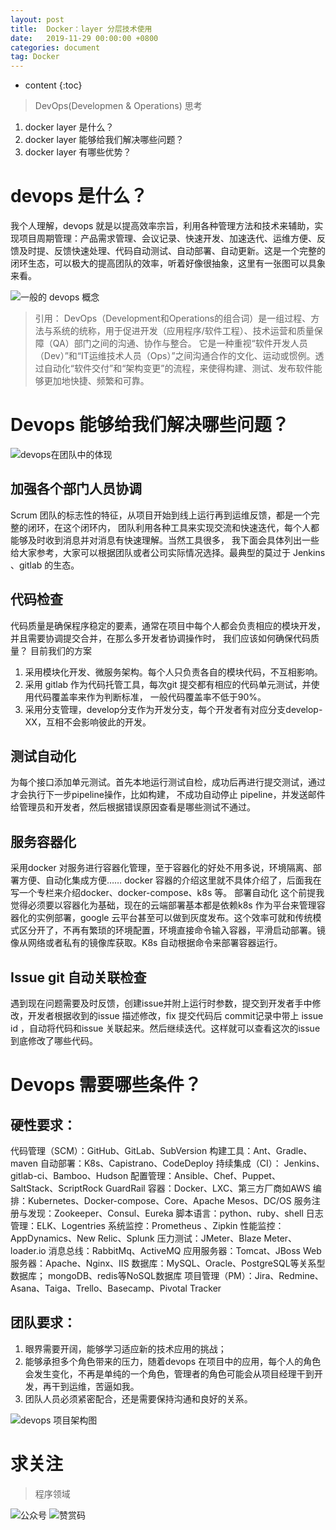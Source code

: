 ```yaml
---
layout: post
title:  Docker：layer 分层技术使用
date:   2019-11-29 00:00:00 +0800
categories: document
tag: Docker
---
```


* content
{:toc}


>DevOps(Developmen & Operations) 思考
1.	docker layer 是什么？
2.	docker layer 能够给我们解决哪些问题？
3.	docker layer 有哪些优势？

# devops 是什么？
我个人理解，devops 就是以提高效率宗旨，利用各种管理方法和技术来辅助，实现项目周期管理：产品需求管理、会议记录、快速开发、加速迭代、运维方便、反馈及时提、反馈快速处理、代码自动测试、自动部署、自动更新。这是一个完整的闭环生态，可以极大的提高团队的效率，听着好像很抽象，这里有一张图可以具象来看。

![一般的 devops 概念](https://torgor.github.io/styles/images/devops/devops-sum.png)

> 引用：
DevOps（Development和Operations的组合词）是一组过程、方法与系统的统称，用于促进开发（应用程序/软件工程）、技术运营和质量保障（QA）部门之间的沟通、协作与整合。
它是一种重视“软件开发人员（Dev）”和“IT运维技术人员（Ops）”之间沟通合作的文化、运动或惯例。透过自动化“软件交付”和“架构变更”的流程，来使得构建、测试、发布软件能够更加地快捷、频繁和可靠。



# Devops 能够给我们解决哪些问题？

 
![devops在团队中的体现](https://torgor.github.io/styles/images/devops/devops-cercle.png) 
 
##  加强各个部门人员协调
Scrum 团队的标志性的特征，从项目开始到线上运行再到运维反馈，都是一个完整的闭环，在这个闭环内，
团队利用各种工具来实现交流和快速迭代，每个人都能够及时收到消息并对消息有快速理解。当然工具很多，
我下面会具体列出一些给大家参考，大家可以根据团队或者公司实际情况选择。最典型的莫过于 Jenkins 、gitlab 的生态。

##   代码检查
代码质量是确保程序稳定的要素，通常在项目中每个人都会负责相应的模块开发，并且需要协调提交合并，在那么多开发者协调操作时，
我们应该如何确保代码质量？
目前我们的方案
1. 采用模块化开发、微服务架构。每个人只负责各自的模块代码，不互相影响。
2. 采用 gitlab 作为代码托管工具，每次git 提交都有相应的代码单元测试，并使用代码覆盖率来作为判断标准，
一般代码覆盖率不低于90%。
3. 采用分支管理，develop分支作为开发分支，每个开发者有对应分支develop-XX，互相不会影响彼此的开发。

##   测试自动化
为每个接口添加单元测试。首先本地运行测试自检，成功后再进行提交测试，通过才会执行下一步pipeline操作，比如构建，
不成功自动停止 pipeline，并发送邮件给管理员和开发者，然后根据错误原因查看是哪些测试不通过。

##  服务容器化
采用docker 对服务进行容器化管理，至于容器化的好处不用多说，环境隔离、部署方便、自动化集成方便…… docker 容器的介绍这里就不具体介绍了，后面我在写一个专栏来介绍docker、docker-compose、k8s 等。
部署自动化
这个前提我觉得必须要以容器化为基础，现在的云端部署基本都是依赖k8s 作为平台来管理容器化的实例部署，google 云平台甚至可以做到灰度发布。这个效率可就和传统模式区分开了，不再有繁琐的环境配置，环境直接命令输入容器，平滑启动部署。镜像从网络或者私有的镜像库获取。K8s 自动根据命令来部署容器运行。

##  Issue git 自动关联检查
遇到现在问题需要及时反馈，创建issue并附上运行时参数，提交到开发者手中修改，开发者根据收到的issue 描述修改，fix 提交代码后 commit记录中带上 issue id ，自动将代码和issue 关联起来。然后继续迭代。这样就可以查看这次的issue 到底修改了哪些代码。


# Devops 需要哪些条件？
## 硬性要求：
代码管理（SCM）：GitHub、GitLab、SubVersion
构建工具：Ant、Gradle、maven
自动部署：K8s、Capistrano、CodeDeploy
持续集成（CI）： Jenkins、gitlab-ci、Bamboo、Hudson
配置管理：Ansible、Chef、Puppet、SaltStack、ScriptRock GuardRail
容器：Docker、LXC、第三方厂商如AWS
编排：Kubernetes、Docker-compose、Core、Apache Mesos、DC/OS
服务注册与发现：Zookeeper、Consul、Eureka
脚本语言：python、ruby、shell
日志管理：ELK、Logentries
系统监控：Prometheus 、Zipkin
性能监控：AppDynamics、New Relic、Splunk
压力测试：JMeter、Blaze Meter、loader.io
消息总线：RabbitMq、ActiveMQ
应用服务器：Tomcat、JBoss
Web服务器：Apache、Nginx、IIS
数据库：MySQL、Oracle、PostgreSQL等关系型数据库；
 mongoDB、redis等NoSQL数据库
项目管理（PM）：Jira、Redmine、Asana、Taiga、Trello、Basecamp、Pivotal Tracker

## 团队要求：
1. 眼界需要开阔，能够学习适应新的技术应用的挑战；
2. 能够承担多个角色带来的压力，随着devops 在项目中的应用，每个人的角色会发生变化，不再是单纯的一个角色，管理者的角色可能会从项目经理干到开发，再干到运维，苦逼如我。
3. 团队人员必须紧密配合，还是需要保持沟通和良好的关系。


![devops 项目架构图](https://torgor.github.io/styles/images/devops/devops-JG.png) 


# 求关注
> 程序领域

![公众号](https://torgor.github.io/styles/images/my-public-ma.png)
![赞赏码](https://torgor.github.io/styles/images/my-zanshang-ma.jpg)